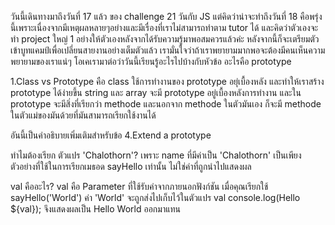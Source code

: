 วันนี้เดินทางมาถึงวันที่ 17 แล้ว ของ challenge 21 วันกับ JS แต่คิดว่าน่าจะทำถึงวันที่ 18 คือพรุ่งนี้เพราะเนื่องจากมีเหตุผลหลายๆอย่างและมีเรื่องที่เราไม่สามารถทำตาม tutor ได้ 
และคิดว่าตัวเองจะทำ project ใหญ่ 1 อย่างให้ตัวเองหลังจากได้รับความรู้มาพอสมควรแล้วค่ะ หลังจากนี้ก็จะเตรียมตัวเข้าบูทแคมป์เพื่อเปลี่ยนสายงานอย่างเต็มตัวแล้ว
เรามั่นใจว่าถ้าเราพยายามมากพอจะต้องมีคนเห็นความพยายามของเราแน่ๆ โอเคเรามาต่อว่าวันนี้เรียนรู้อะไรไปบ้างกับหัวข้อ อะไรคือ prototype

1.Class vs Prototype คือ class ใช้การทำงานของ prototype อยุ่เบื้องหลัง และทำให้เราสร้าง prototype ได้ง่ายขึ้น 
string และ array จะมี prototype อยู่เบื้องหลังการทำงาน และใน prototype จะมีสิ่งที่เรียกว่า methode และนอกจาก methode ในตัวมันเอง
ก็จะมี methode ในตัวแม่ของมันด้วยที่มันสามารถเรียกใช้งานได้

อันนี้เป็นคำอธิบายเพิ่มเติมสำหรับข้อ 4.Extend a prototype

ทำไมต้องเรียก ตัวแปร 'Chalothorn'?
เพราะ name ที่มีค่าเป็น 'Chalothorn' เป็นเพียงตัวอย่างที่ใช้ในการเรียกเมธอด sayHello เท่านั้น ไม่ใช่ค่าที่ถูกนำไปแสดงผล

val คืออะไร? val คือ Parameter ที่ใช้รับค่าจากภายนอกฟังก์ชัน เมื่อคุณเรียกใช้ sayHello('World') ค่า 'World' จะถูกส่งไปเก็บไว้ในตัวแปร val 
console.log(Hello ${val}); จึงแสดงผลเป็น Hello World ออกมาแทน
